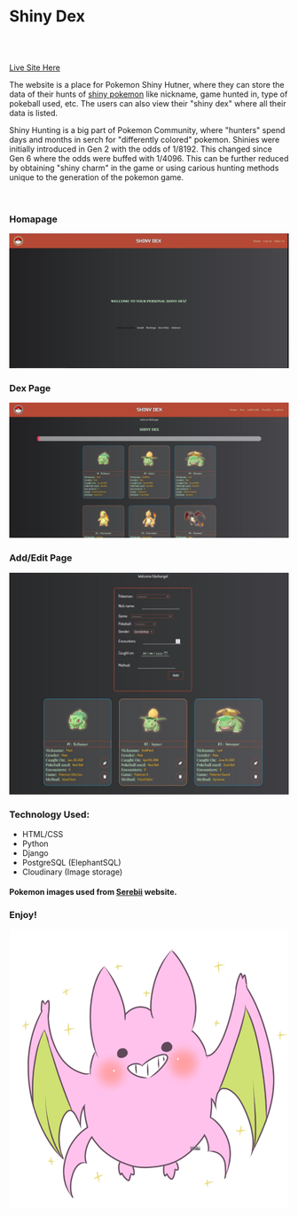 # Shiny Dex
<br><br>

[Live Site Here](https://shiny-dex.up.railway.app/)

The website is a place for Pokemon Shiny Hutner, where they can store the data of their hunts of [shiny pokemon](https://pokemondb.net/pokedex/shiny) like nickname, game hunted in, type of pokeball used, etc. The users can also view their "shiny dex" where all their data is listed.

Shiny Hunting is a big part of Pokemon Community, where "hunters" spend days and months in serch for "differently colored" pokemon. Shinies were initially introduced in Gen 2 with the odds of 1/8192. This changed since Gen 6 where the odds were buffed with 1/4096. This can be further reduced by obtaining "shiny charm" in the game or using carious hunting methods unique to the generation of the pokemon game.
<br><br><br>

### Homapage

![Homepage](./media/images/homepage.JPG )


### Dex Page
![Dexpage](./media/images/dexpage.JPG)


### Add/Edit Page
![Add/Edit](./media/images/add.JPG)

### Technology Used:
- HTML/CSS
- Python
- Django
- PostgreSQL (ElephantSQL)
- Cloudinary (Image storage)


#### Pokemon images used from [Serebii](https://www.serebii.net/) website.

### Enjoy!

![Shiny crobat](./media/images/crobat.png)
